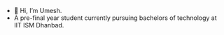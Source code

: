 - 👋 Hi, I’m Umesh.
- A pre-final year student currently pursuing bachelors of technology at IIT ISM Dhanbad.
